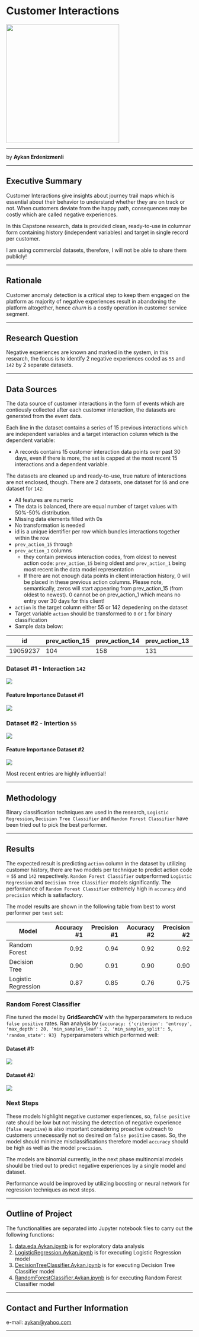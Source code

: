 # Customer Interactions

<img src="images/thumbs-up-customer-experience.png"  width="305" height="320">

------------

by **Aykan Erdenizmenli**

------------

## Executive Summary

Customer Interactions give insights about journey trail maps which is essential about their behavior to understand whether they are on track or not. When customers deviate from the happy path, consequences may be costly which are called negative experiences.

In this Capstone research, data is provided clean, ready-to-use in columnar form containing history (independent variables) and target in single record per customer. 

I am using commercial datasets, therefore, I will not be able to share them publicly!

------------

## Rationale

Customer anomaly detection is a critical step to keep them engaged on the platform as majority of negative experiences result in abandoning the platform altogether, hence _churn_ is a costly operation in customer service segment.

------------

## Research Question

Negative experiences are known and marked in the system, in this research, the focus is to identify 2 negative experiences coded as `55` and `142` by 2 separate datasets.

------------

## Data Sources

The data source of customer interactions in the form of events which are contiously collected after each customer interaction, the datasets are generated from the event data. 

Each line in the dataset contains a series of 15 previous interactions which are independent variables and a target interaction column which is the dependent variable:
*  A records contains 15 customer interaction data points over past 30 days, even if there is more, the set is capped at the most recent 15 interactions and a dependent variable.


The datasets are cleaned up and ready-to-use, true nature of interactions are not enclosed, though. There are 2 datasets, one dataset for `55` and one dataset for `142`:
*  All features are numeric
*  The data is balanced, there are equal number of target values with 50%-50% distribution.
*  Missing data elements filled with 0s
*  No transformation is needed
*  id is a unique identifier per row which bundles interactions together within the row
*  `prev_action_15` 
 through
*  `prev_action_1` columns
    * they contain previous interaction codes, from oldest to newest action code: `prev_action_15` being oldest and `prev_action_1` being most recent in the data model representation
    * If there are not enough data points in client interaction history, 0 will be placed in these previous action columns. Please note, semantically, zeros will start appearing from prev_action_15 (from oldest to newest). 0 cannot be on prev_action_1 which means no entry over 30 days for this client!
*  `action` is the target column either 55 or 142 depedening on the dataset
*  Target variable `action` should be transformed to `0` or `1` for binary classification
*  Sample data below:

|id   |prev_action_15   |prev_action_14   |prev_action_13   |prev_action_12   |prev_action_11   |prev_action_10   |prev_action_9 |prev_action_8 |prev_action_7 |prev_action_6 |prev_action_5 |prev_action_4 |prev_action_3 |prev_action_2 |prev_action_1 |action|
|---|---------------|---------------|---------------|---------------|---------------|---------------|-------------   |--------------|--------------|--------------|--------------|--------------|--------------|--------------|--------------|------|
|19059237|  104|  158|  131|  72|   179|  75|   75|   73|   180|  180|  179|  180|  75|   55|   75|   55|

### Dataset #1 - Interaction `142`
![](images/dataset-1.png)

#### Feature Importance Dataset #1
![](images/Feature_Importance-1.png)


### Dataset #2 - Intertion `55`
![](images/dataset-2.png)

#### Feature Importance Dataset #2
![](images/Feature_Importance-2.png)

Most recent entries are highly influential!

------------

## Methodology

Binary classification techniques are used in the research, `Logistic Regression`, `Decision Tree Classifier` and `Random Forest Classifier` have been tried out to pick the best performer.

------------

## Results

The expected result is predicting `action` column in the dataset by utilizing customer history, there are two models per technique to predict action code = `55` and `142` respectively. `Random Forest Classifier` outperformed `Logistic Regression` and `Decision Tree Classifier` models significantly. The performance of `Random Forest Classifier` extremely high in `accuracy` and `precision` which is satisfactory.

The model results are shown in the following table from best to worst performer per `test` set:

|Model |Accuracy #1|Precision #1|Accuracy #2|Precision #2|
|-------|------:|-------:|------:|-------:|
|Random Forest|0.92|0.94|0.92|0.92|
|Decision Tree|0.90|0.91|0.90|0.90|
|Logistic Regression|0.87|0.85|0.76|0.75|

### Random Forest Classifier

Fine tuned the model by **GridSearchCV** with the hyperparameters to reduce `false positive` rates. Ran analysis by `{accuracy: {'criterion': 'entropy', 'max_depth': 20, 'min_samples_leaf': 2, 'min_samples_split': 5, 'random_state': 93} ` hyperparameters which performed well:

#### Dataset #1:
![](images/rf-dataset-1.png)

#### Dataset #2:
![](images/rf-dataset-2.png)

### Next Steps
These models highlight negative customer experiences, so, `false positive` rate should be low but not missing the detection of negative experience (`false negative`) is also important considering proactive outreach to customers unnecessarily not so desired on `false positive` cases. So, the model should minimize misclassifications therefore model `accuracy` should be high as well as the model `precision`.

The models are binomial currently, in the next phase multinomial models should be tried out to predict negative experiences by a single model and dataset.

Performance would be improved by utilizing boosting or neural network for regression techniques as next steps.

------------

## Outline of Project
The functionalities are separated into Jupyter notebook files to carry out the following functions:

1. [data.eda.Aykan.ipynb](./data.eda.Aykan.ipynb) is for exploratory data analysis
2. [LogisticRegression.Aykan.ipynb](./LogisticRegression.Aykan.ipynb) is for executing Logistic Regression model
3. [DecisionTreeClassifier.Aykan.ipynb](./DecisionTreeClassifier.Aykan.ipynb) is for executing Decision Tree Classifier model
4. [RandomForestClassifier.Aykan.ipynb](./RandomForestClassifier.Aykan.ipynb) is for executing Random Forest Classifier model

------------

## Contact and Further Information
e-mail: aykan@yahoo.com

------------